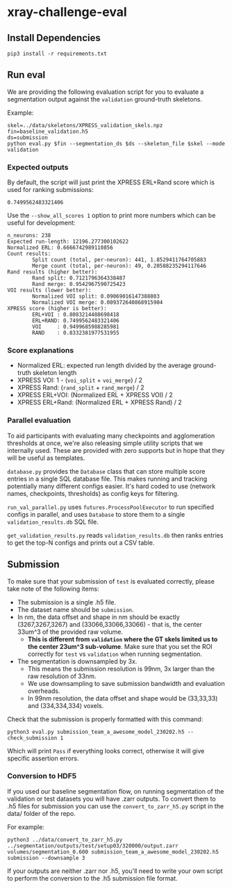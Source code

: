 # xray-challenge-eval

## Install Dependencies

`pip3 install -r requirements.txt`

## Run eval

We are providing the following evaluation script for you to evaluate a segmentation output against the `validation` ground-truth skeletons.

Example:
```bash=
skel=../data/skeletons/XPRESS_validation_skels.npz
fin=baseline_validation.h5
ds=submission
python eval.py $fin --segmentation_ds $ds --skeleton_file $skel --mode validation
```

### Expected outputs

By default, the script will just print the XPRESS ERL+Rand score which is used for ranking submissions:
```
0.7499562483321406
```

Use the `--show_all_scores 1` option to print more numbers which can be useful for development:
```
n_neurons: 238
Expected run-length: 12196.277300102622
Normalized ERL: 0.6666742989110856
Count results:
        Split count (total, per-neuron): 441, 1.8529411764705883
        Merge count (total, per-neuron): 49, 0.20588235294117646
Rand results (higher better):
        Rand split: 0.7121796364338487
        Rand merge: 0.9542967590725423
VOI results (lower better):
        Normalized VOI split: 0.09069016147388803
        Normalized VOI merge: 0.009372640868915904
XPRESS score (higher is better):
        ERL+VOI : 0.8083214488698418
        ERL+RAND: 0.7499562483321406
        VOI     : 0.9499685988285981
        RAND    : 0.8332381977531955
```

### Score explanations

- Normalized ERL: expected run length divided by the average ground-truth skeleton length
- XPRESS VOI: 1 - (`voi_split` + `voi_merge`) / 2
- XPRESS Rand: (`rand_split` + `rand_merge`) / 2
- XPRESS ERL+VOI: (Normalized ERL + XPRESS VOI) / 2
- XPRESS ERL+Rand: (Normalized ERL + XPRESS Rand) / 2

### Parallel evaluation

To aid participants with evaluating many checkpoints and agglomeration thresholds at once, we're also releasing simple utility scripts that we internally used. These are provided with zero supports but in hope that they will be useful as templates.

`database.py` provides the `Database` class that can store multiple score entries in a single SQL database file. This makes running and tracking potentially many different configs easier. It's hard coded to use (network names, checkpoints, thresholds) as config keys for filtering.

`run_val_parallel.py` uses `futures.ProcessPoolExecutor` to run specified configs in parallel, and uses `Database` to store them to a single `validation_results.db` SQL file.

`get_validation_results.py` reads `validation_results.db` then ranks entries to get the top-N configs and prints out a CSV table.


## Submission

To make sure that your submission of `test` is evaluated correctly, please take note of the following items:
- The submission is a single .h5 file.
- The dataset name should be `submission`.
- In nm, the data offset and shape in nm should be exactly (3267,3267,3267) and (33066,33066,33066) - that is, the center 33um^3 of the provided raw volume.
    - **This is different from `validation` where the GT skels limited us to the center 23um^3 sub-volume**. Make sure that you set the ROI correctly for `test` vs `validation` when running segmentation.
- The segmentation is downsampled by 3x.
    - This means the submission resolution is 99nm, 3x larger than the raw resolution of 33nm.
    - We use downsampling to save submission bandwidth and evaluation overheads.
    - In 99nm resolution, the data offset and shape would be (33,33,33) and (334,334,334) voxels.

Check that the submission is properly formatted with this command:
```
python3 eval.py submission_team_a_awesome_model_230202.h5 --check_submission 1
```
Which will print `Pass` if everything looks correct, otherwise it will give specific assertion errors.


### Conversion to HDF5

If you used our baseline segmentation flow, on running segmentation of the validation or test datasets you will have .zarr outputs.
To convert them to .h5 files for submission you can use the `convert_to_zarr_h5.py` script in the data/ folder of the repo.

For example:
```
python3 ../data/convert_to_zarr_h5.py ../segmentation/outputs/test/setup03/320000/output.zarr volumes/segmentation_0.600 submission_team_a_awesome_model_230202.h5 submission --downsample 3
```

If your outputs are neither .zarr nor .h5, you'll need to write your own script to perform the conversion to the .h5 submission file format.
